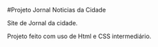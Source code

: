 #Projeto Jornal Noticias da Cidade

Site de Jornal da cidade.

Projeto feito com uso de Html e CSS intermediário. 
